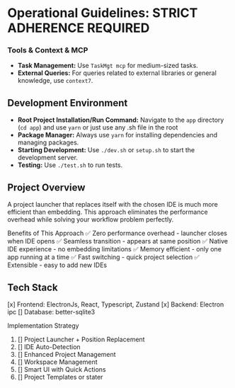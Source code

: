 # Operational Guidelines: STRICT ADHERENCE REQUIRED

### Tools & Context & MCP

- **Task Management:** Use `TaskMgt mcp` for medium-sized tasks.
- **External Queries:** For queries related to external libraries or general knowledge, use `context7`.

## Development Environment

- **Root Project Installation/Run Command:** Navigate to the `app` directory (`cd app`) and use `yarn` or just use any .sh file in the root
- **Package Manager:** Always use `yarn` for installing dependencies and managing packages.
- **Starting Development:** Use `./dev.sh` or `setup.sh` to start the development server.
- **Testing:** Use `./test.sh` to run tests.

## Project Overview

A project launcher that replaces itself with the chosen IDE is much more efficient than embedding. This approach eliminates the performance overhead while solving your workflow problem perfectly.

Benefits of This Approach
✅ Zero performance overhead - launcher closes when IDE opens
✅ Seamless transition - appears at same position
✅ Native IDE experience - no embedding limitations
✅ Memory efficient - only one app running at a time
✅ Fast switching - quick project selection
✅ Extensible - easy to add new IDEs

## Tech Stack

[x] Frontend: ElectronJs, React, Typescript, Zustand
[x] Backend: Electron ipc
[] Database: better-sqlite3

Implementation Strategy

1. [] Project Launcher + Position Replacement
2. [] IDE Auto-Detection
3. [] Enhanced Project Management
4. [] Workspace Management
5. [] Smart UI with Quick Actions
6. [] Project Templates or stater
